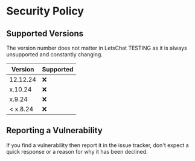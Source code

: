 # Security Policy

## Supported Versions

The version number does not matter in LetsChat TESTING as it is always unsupported and constantly changing.

| Version | Supported          |
| ------- | ------------------ |
| 12.12.24| :x:                |
| x.10.24 | :x:                |
| x.9.24  | :x:                |
| < x.8.24| :x:                |

## Reporting a Vulnerability

If you find a vulnerability then report it in the issue tracker, don't expect a quick response or a reason for why it has been declined.
